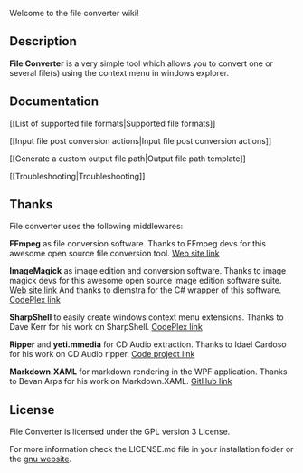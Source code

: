 Welcome to the file converter wiki!

## Description

**File Converter** is a very simple tool which allows you to convert one or several file(s) using the context menu in windows explorer.

## Documentation

[[List of supported file formats|Supported file formats]]

[[Input file post conversion actions|Input file post conversion actions]]

[[Generate a custom output file path|Output file path template]]

[[Troubleshooting|Troubleshooting]]

## Thanks

File converter uses the following middlewares:

**FFmpeg** as file conversion software.
Thanks to FFmpeg devs for this awesome open source file conversion tool. [Web site link](https://www.ffmpeg.org/)

**ImageMagick** as image edition and conversion software.
Thanks to image magick devs for this awesome open source image edition software suite.  [Web site link](http://imagemagick.net/)
And thanks to dlemstra for the C# wrapper of this software. [CodePlex link](https://magick.codeplex.com/)

**SharpShell** to easily create windows context menu extensions.
Thanks to Dave Kerr for his work on SharpShell. [CodePlex link](https://sharpshell.codeplex.com/)

**Ripper** and **yeti.mmedia** for CD Audio extraction.
Thanks to Idael Cardoso for his work on CD Audio ripper. [Code project link](http://www.codeproject.com/Articles/5458/C-Sharp-Ripper)

**Markdown.XAML** for markdown rendering in the WPF application.
Thanks to Bevan Arps for his work on Markdown.XAML. [GitHub link](https://github.com/theunrepentantgeek/Markdown.XAML)

## License

File Converter is licensed under the GPL version 3 License.

For more information check the LICENSE.md file in your installation folder or the [gnu website](http://www.gnu.org/licenses/gpl.html).
